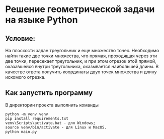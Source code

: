 # Решение геометрической задачи на языке Python
## Условие:
На плоскости задан треугольник и еще множество точек.
Необходимо найти такие две точки множества, что прямая, проходящая через эти две точки, пересекает треугольник, и при этом отрезок этой прямой, оказавшейся внутри треугольника, оказывается наибольшей длины.
В качестве ответа получить координаты двух точек множества и длину искомого отрезка.

## Как запустить программу
В директории проекта выполнить команды
```
python -m venv venv
pip install requirements.txt
venv\Scripts\activate.bat - для Windows;
source venv/bin/activate - для Linux и MacOS.
python main.py
```